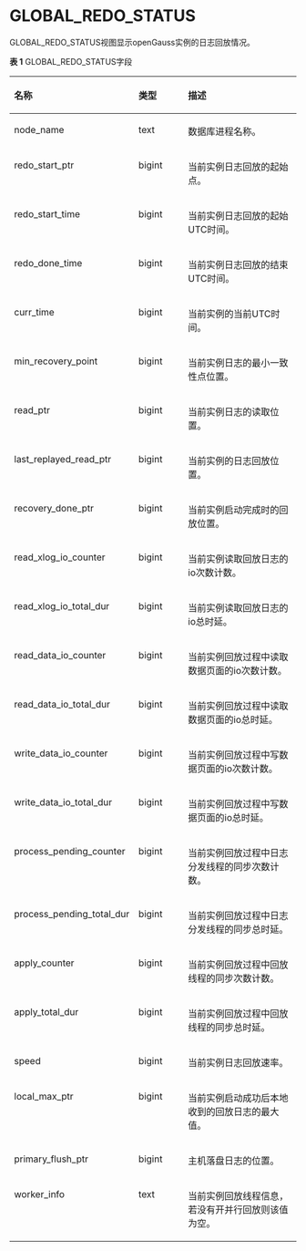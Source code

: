 # GLOBAL\_REDO\_STATUS

GLOBAL\_REDO\_STATUS视图显示openGauss实例的日志回放情况。

**表 1**  GLOBAL\_REDO\_STATUS字段

<a name="zh-cn_topic_0237122720_zh-cn_topic_0059778133_tc25f02433de2419f8da4d0a8c2c8e562"></a>
<table><thead align="left"><tr id="zh-cn_topic_0237122720_zh-cn_topic_0059778133_rea54060e599a49eb9c70be97cf91d9a0"><th class="cellrowborder" valign="top" width="22.55%" id="mcps1.2.4.1.1"><p id="zh-cn_topic_0237122720_zh-cn_topic_0059778133_a32c1f84b5026462b86d11c4d809914f3"><a name="zh-cn_topic_0237122720_zh-cn_topic_0059778133_a32c1f84b5026462b86d11c4d809914f3"></a><a name="zh-cn_topic_0237122720_zh-cn_topic_0059778133_a32c1f84b5026462b86d11c4d809914f3"></a>名称</p>
</th>
<th class="cellrowborder" valign="top" width="20.66%" id="mcps1.2.4.1.2"><p id="zh-cn_topic_0237122720_zh-cn_topic_0059778133_adc94583cb9b24e22bc66ecd21efdbf23"><a name="zh-cn_topic_0237122720_zh-cn_topic_0059778133_adc94583cb9b24e22bc66ecd21efdbf23"></a><a name="zh-cn_topic_0237122720_zh-cn_topic_0059778133_adc94583cb9b24e22bc66ecd21efdbf23"></a>类型</p>
</th>
<th class="cellrowborder" valign="top" width="56.79%" id="mcps1.2.4.1.3"><p id="zh-cn_topic_0237122720_zh-cn_topic_0059778133_a338cfb9341434b298385f2ba72e9620a"><a name="zh-cn_topic_0237122720_zh-cn_topic_0059778133_a338cfb9341434b298385f2ba72e9620a"></a><a name="zh-cn_topic_0237122720_zh-cn_topic_0059778133_a338cfb9341434b298385f2ba72e9620a"></a>描述</p>
</th>
</tr>
</thead>
<tbody><tr id="zh-cn_topic_0237122720_row757161654315"><td class="cellrowborder" valign="top" width="22.55%" headers="mcps1.2.4.1.1 "><p id="zh-cn_topic_0237122720_p15571161614431"><a name="zh-cn_topic_0237122720_p15571161614431"></a><a name="zh-cn_topic_0237122720_p15571161614431"></a>node_name</p>
</td>
<td class="cellrowborder" valign="top" width="20.66%" headers="mcps1.2.4.1.2 "><p id="zh-cn_topic_0237122720_p1457191694314"><a name="zh-cn_topic_0237122720_p1457191694314"></a><a name="zh-cn_topic_0237122720_p1457191694314"></a>text</p>
</td>
<td class="cellrowborder" valign="top" width="56.79%" headers="mcps1.2.4.1.3 "><p id="zh-cn_topic_0237122720_p14572111616430"><a name="zh-cn_topic_0237122720_p14572111616430"></a><a name="zh-cn_topic_0237122720_p14572111616430"></a>数据库进程名称。</p>
</td>
</tr>
<tr id="zh-cn_topic_0237122720_row4331121184412"><td class="cellrowborder" valign="top" width="22.55%" headers="mcps1.2.4.1.1 "><p id="zh-cn_topic_0237122720_p42652367477"><a name="zh-cn_topic_0237122720_p42652367477"></a><a name="zh-cn_topic_0237122720_p42652367477"></a>redo_start_ptr</p>
</td>
<td class="cellrowborder" valign="top" width="20.66%" headers="mcps1.2.4.1.2 "><p id="zh-cn_topic_0237122720_p183326113441"><a name="zh-cn_topic_0237122720_p183326113441"></a><a name="zh-cn_topic_0237122720_p183326113441"></a>bigint</p>
</td>
<td class="cellrowborder" valign="top" width="56.79%" headers="mcps1.2.4.1.3 "><p id="zh-cn_topic_0237122720_p196485711489"><a name="zh-cn_topic_0237122720_p196485711489"></a><a name="zh-cn_topic_0237122720_p196485711489"></a>当前实例日志回放的起始点。</p>
</td>
</tr>
<tr id="zh-cn_topic_0237122720_zh-cn_topic_0059778133_r70b979ea9a8c44088f169a2ed862a5e8"><td class="cellrowborder" valign="top" width="22.55%" headers="mcps1.2.4.1.1 "><p id="zh-cn_topic_0237122720_p286612409472"><a name="zh-cn_topic_0237122720_p286612409472"></a><a name="zh-cn_topic_0237122720_p286612409472"></a>redo_start_time</p>
</td>
<td class="cellrowborder" valign="top" width="20.66%" headers="mcps1.2.4.1.2 "><p id="zh-cn_topic_0237122720_p141611830114819"><a name="zh-cn_topic_0237122720_p141611830114819"></a><a name="zh-cn_topic_0237122720_p141611830114819"></a>bigint</p>
</td>
<td class="cellrowborder" valign="top" width="56.79%" headers="mcps1.2.4.1.3 "><p id="zh-cn_topic_0237122720_zh-cn_topic_0059778133_a382f47d73e7848e19eb1855c75c577e6"><a name="zh-cn_topic_0237122720_zh-cn_topic_0059778133_a382f47d73e7848e19eb1855c75c577e6"></a><a name="zh-cn_topic_0237122720_zh-cn_topic_0059778133_a382f47d73e7848e19eb1855c75c577e6"></a>当前实例日志回放的起始UTC时间。</p>
</td>
</tr>
<tr id="zh-cn_topic_0237122720_zh-cn_topic_0059778133_r04a260d93f86474d8a270ecddee95749"><td class="cellrowborder" valign="top" width="22.55%" headers="mcps1.2.4.1.1 "><p id="zh-cn_topic_0237122720_p9514114434720"><a name="zh-cn_topic_0237122720_p9514114434720"></a><a name="zh-cn_topic_0237122720_p9514114434720"></a>redo_done_time</p>
</td>
<td class="cellrowborder" valign="top" width="20.66%" headers="mcps1.2.4.1.2 "><p id="zh-cn_topic_0237122720_zh-cn_topic_0059778133_af6663e23d11a47f5be18a42f98533bb8"><a name="zh-cn_topic_0237122720_zh-cn_topic_0059778133_af6663e23d11a47f5be18a42f98533bb8"></a><a name="zh-cn_topic_0237122720_zh-cn_topic_0059778133_af6663e23d11a47f5be18a42f98533bb8"></a>bigint</p>
</td>
<td class="cellrowborder" valign="top" width="56.79%" headers="mcps1.2.4.1.3 "><p id="zh-cn_topic_0237122720_p156601826897"><a name="zh-cn_topic_0237122720_p156601826897"></a><a name="zh-cn_topic_0237122720_p156601826897"></a>当前实例日志回放的结束UTC时间。</p>
</td>
</tr>
<tr id="zh-cn_topic_0237122720_zh-cn_topic_0059778133_r34e57b3cec1d444992a50a171f8473cc"><td class="cellrowborder" valign="top" width="22.55%" headers="mcps1.2.4.1.1 "><p id="zh-cn_topic_0237122720_p19789181011547"><a name="zh-cn_topic_0237122720_p19789181011547"></a><a name="zh-cn_topic_0237122720_p19789181011547"></a>curr_time</p>
</td>
<td class="cellrowborder" valign="top" width="20.66%" headers="mcps1.2.4.1.2 "><p id="zh-cn_topic_0237122720_zh-cn_topic_0059778133_aa36bd62dac9d4647b36218100312733d"><a name="zh-cn_topic_0237122720_zh-cn_topic_0059778133_aa36bd62dac9d4647b36218100312733d"></a><a name="zh-cn_topic_0237122720_zh-cn_topic_0059778133_aa36bd62dac9d4647b36218100312733d"></a>bigint</p>
</td>
<td class="cellrowborder" valign="top" width="56.79%" headers="mcps1.2.4.1.3 "><p id="zh-cn_topic_0237122720_zh-cn_topic_0059778133_a8392d26664af4197b11ac091cba47b60"><a name="zh-cn_topic_0237122720_zh-cn_topic_0059778133_a8392d26664af4197b11ac091cba47b60"></a><a name="zh-cn_topic_0237122720_zh-cn_topic_0059778133_a8392d26664af4197b11ac091cba47b60"></a>当前实例的当前UTC时间。</p>
</td>
</tr>
<tr id="zh-cn_topic_0237122720_zh-cn_topic_0059778133_re2b1e3c100874445ae8b9f6672fd44b8"><td class="cellrowborder" valign="top" width="22.55%" headers="mcps1.2.4.1.1 "><p id="zh-cn_topic_0237122720_zh-cn_topic_0059778133_aa94b6d5d13c04feb8de4b1e39807c33c"><a name="zh-cn_topic_0237122720_zh-cn_topic_0059778133_aa94b6d5d13c04feb8de4b1e39807c33c"></a><a name="zh-cn_topic_0237122720_zh-cn_topic_0059778133_aa94b6d5d13c04feb8de4b1e39807c33c"></a>min_recovery_point</p>
</td>
<td class="cellrowborder" valign="top" width="20.66%" headers="mcps1.2.4.1.2 "><p id="zh-cn_topic_0237122720_p1536784219486"><a name="zh-cn_topic_0237122720_p1536784219486"></a><a name="zh-cn_topic_0237122720_p1536784219486"></a>bigint</p>
</td>
<td class="cellrowborder" valign="top" width="56.79%" headers="mcps1.2.4.1.3 "><p id="zh-cn_topic_0237122720_zh-cn_topic_0059778133_a027cb0c2fb494d2f96e6a0450a09023e"><a name="zh-cn_topic_0237122720_zh-cn_topic_0059778133_a027cb0c2fb494d2f96e6a0450a09023e"></a><a name="zh-cn_topic_0237122720_zh-cn_topic_0059778133_a027cb0c2fb494d2f96e6a0450a09023e"></a>当前实例日志的最小一致性点位置。</p>
</td>
</tr>
<tr id="zh-cn_topic_0237122720_zh-cn_topic_0059778133_r79a8e626edca446ea25954f708ff34f9"><td class="cellrowborder" valign="top" width="22.55%" headers="mcps1.2.4.1.1 "><p id="zh-cn_topic_0237122720_p126981542102311"><a name="zh-cn_topic_0237122720_p126981542102311"></a><a name="zh-cn_topic_0237122720_p126981542102311"></a>read_ptr</p>
</td>
<td class="cellrowborder" valign="top" width="20.66%" headers="mcps1.2.4.1.2 "><p id="zh-cn_topic_0237122720_p128956455481"><a name="zh-cn_topic_0237122720_p128956455481"></a><a name="zh-cn_topic_0237122720_p128956455481"></a>bigint</p>
</td>
<td class="cellrowborder" valign="top" width="56.79%" headers="mcps1.2.4.1.3 "><p id="zh-cn_topic_0237122720_p143819517518"><a name="zh-cn_topic_0237122720_p143819517518"></a><a name="zh-cn_topic_0237122720_p143819517518"></a>当前实例日志的读取位置。</p>
</td>
</tr>
<tr id="zh-cn_topic_0237122720_row1279811101768"><td class="cellrowborder" valign="top" width="22.55%" headers="mcps1.2.4.1.1 "><p id="zh-cn_topic_0237122720_p180013106613"><a name="zh-cn_topic_0237122720_p180013106613"></a><a name="zh-cn_topic_0237122720_p180013106613"></a>last_replayed_read_ptr</p>
</td>
<td class="cellrowborder" valign="top" width="20.66%" headers="mcps1.2.4.1.2 "><p id="zh-cn_topic_0237122720_p8801610169"><a name="zh-cn_topic_0237122720_p8801610169"></a><a name="zh-cn_topic_0237122720_p8801610169"></a>bigint</p>
</td>
<td class="cellrowborder" valign="top" width="56.79%" headers="mcps1.2.4.1.3 "><p id="zh-cn_topic_0237122720_p2080251014615"><a name="zh-cn_topic_0237122720_p2080251014615"></a><a name="zh-cn_topic_0237122720_p2080251014615"></a>当前实例的日志回放位置。</p>
</td>
</tr>
<tr id="zh-cn_topic_0237122720_row25928289611"><td class="cellrowborder" valign="top" width="22.55%" headers="mcps1.2.4.1.1 "><p id="zh-cn_topic_0237122720_p1159214287615"><a name="zh-cn_topic_0237122720_p1159214287615"></a><a name="zh-cn_topic_0237122720_p1159214287615"></a>recovery_done_ptr</p>
</td>
<td class="cellrowborder" valign="top" width="20.66%" headers="mcps1.2.4.1.2 "><p id="zh-cn_topic_0237122720_p05933281269"><a name="zh-cn_topic_0237122720_p05933281269"></a><a name="zh-cn_topic_0237122720_p05933281269"></a>bigint</p>
</td>
<td class="cellrowborder" valign="top" width="56.79%" headers="mcps1.2.4.1.3 "><p id="zh-cn_topic_0237122720_p1259316281161"><a name="zh-cn_topic_0237122720_p1259316281161"></a><a name="zh-cn_topic_0237122720_p1259316281161"></a>当前实例启动完成时的回放位置。</p>
</td>
</tr>
<tr id="zh-cn_topic_0237122720_row78601472396"><td class="cellrowborder" valign="top" width="22.55%" headers="mcps1.2.4.1.1 "><p id="zh-cn_topic_0237122720_p18611047123918"><a name="zh-cn_topic_0237122720_p18611047123918"></a><a name="zh-cn_topic_0237122720_p18611047123918"></a>read_xlog_io_counter</p>
</td>
<td class="cellrowborder" valign="top" width="20.66%" headers="mcps1.2.4.1.2 "><p id="zh-cn_topic_0237122720_p186174723912"><a name="zh-cn_topic_0237122720_p186174723912"></a><a name="zh-cn_topic_0237122720_p186174723912"></a>bigint</p>
</td>
<td class="cellrowborder" valign="top" width="56.79%" headers="mcps1.2.4.1.3 "><p id="zh-cn_topic_0237122720_p18611547173916"><a name="zh-cn_topic_0237122720_p18611547173916"></a><a name="zh-cn_topic_0237122720_p18611547173916"></a>当前实例读取回放日志的io次数计数。</p>
</td>
</tr>
<tr id="zh-cn_topic_0237122720_row9764145543918"><td class="cellrowborder" valign="top" width="22.55%" headers="mcps1.2.4.1.1 "><p id="zh-cn_topic_0237122720_p18765755173913"><a name="zh-cn_topic_0237122720_p18765755173913"></a><a name="zh-cn_topic_0237122720_p18765755173913"></a>read_xlog_io_total_dur</p>
</td>
<td class="cellrowborder" valign="top" width="20.66%" headers="mcps1.2.4.1.2 "><p id="zh-cn_topic_0237122720_p1176565593913"><a name="zh-cn_topic_0237122720_p1176565593913"></a><a name="zh-cn_topic_0237122720_p1176565593913"></a>bigint</p>
</td>
<td class="cellrowborder" valign="top" width="56.79%" headers="mcps1.2.4.1.3 "><p id="zh-cn_topic_0237122720_p6765555123914"><a name="zh-cn_topic_0237122720_p6765555123914"></a><a name="zh-cn_topic_0237122720_p6765555123914"></a>当前实例读取回放日志的io总时延。</p>
</td>
</tr>
<tr id="zh-cn_topic_0237122720_row3705132614012"><td class="cellrowborder" valign="top" width="22.55%" headers="mcps1.2.4.1.1 "><p id="zh-cn_topic_0237122720_p370592674017"><a name="zh-cn_topic_0237122720_p370592674017"></a><a name="zh-cn_topic_0237122720_p370592674017"></a>read_data_io_counter</p>
</td>
<td class="cellrowborder" valign="top" width="20.66%" headers="mcps1.2.4.1.2 "><p id="zh-cn_topic_0237122720_p1870517266408"><a name="zh-cn_topic_0237122720_p1870517266408"></a><a name="zh-cn_topic_0237122720_p1870517266408"></a>bigint</p>
</td>
<td class="cellrowborder" valign="top" width="56.79%" headers="mcps1.2.4.1.3 "><p id="zh-cn_topic_0237122720_p11706172664016"><a name="zh-cn_topic_0237122720_p11706172664016"></a><a name="zh-cn_topic_0237122720_p11706172664016"></a>当前实例回放过程中读取数据页面的io次数计数。</p>
</td>
</tr>
<tr id="zh-cn_topic_0237122720_row4992123118400"><td class="cellrowborder" valign="top" width="22.55%" headers="mcps1.2.4.1.1 "><p id="zh-cn_topic_0237122720_p19992133118405"><a name="zh-cn_topic_0237122720_p19992133118405"></a><a name="zh-cn_topic_0237122720_p19992133118405"></a>read_data_io_total_dur</p>
</td>
<td class="cellrowborder" valign="top" width="20.66%" headers="mcps1.2.4.1.2 "><p id="zh-cn_topic_0237122720_p159931131134018"><a name="zh-cn_topic_0237122720_p159931131134018"></a><a name="zh-cn_topic_0237122720_p159931131134018"></a>bigint</p>
</td>
<td class="cellrowborder" valign="top" width="56.79%" headers="mcps1.2.4.1.3 "><p id="zh-cn_topic_0237122720_p1799383118409"><a name="zh-cn_topic_0237122720_p1799383118409"></a><a name="zh-cn_topic_0237122720_p1799383118409"></a>当前实例回放过程中读取数据页面的io总时延。</p>
</td>
</tr>
<tr id="zh-cn_topic_0237122720_row8845193614402"><td class="cellrowborder" valign="top" width="22.55%" headers="mcps1.2.4.1.1 "><p id="zh-cn_topic_0237122720_p984617369401"><a name="zh-cn_topic_0237122720_p984617369401"></a><a name="zh-cn_topic_0237122720_p984617369401"></a>write_data_io_counter</p>
</td>
<td class="cellrowborder" valign="top" width="20.66%" headers="mcps1.2.4.1.2 "><p id="zh-cn_topic_0237122720_p4846736154017"><a name="zh-cn_topic_0237122720_p4846736154017"></a><a name="zh-cn_topic_0237122720_p4846736154017"></a>bigint</p>
</td>
<td class="cellrowborder" valign="top" width="56.79%" headers="mcps1.2.4.1.3 "><p id="zh-cn_topic_0237122720_p8846143610402"><a name="zh-cn_topic_0237122720_p8846143610402"></a><a name="zh-cn_topic_0237122720_p8846143610402"></a>当前实例回放过程中写数据页面的io次数计数。</p>
</td>
</tr>
<tr id="zh-cn_topic_0237122720_row163984054010"><td class="cellrowborder" valign="top" width="22.55%" headers="mcps1.2.4.1.1 "><p id="zh-cn_topic_0237122720_p1163934084013"><a name="zh-cn_topic_0237122720_p1163934084013"></a><a name="zh-cn_topic_0237122720_p1163934084013"></a>write_data_io_total_dur</p>
</td>
<td class="cellrowborder" valign="top" width="20.66%" headers="mcps1.2.4.1.2 "><p id="zh-cn_topic_0237122720_p1663914402401"><a name="zh-cn_topic_0237122720_p1663914402401"></a><a name="zh-cn_topic_0237122720_p1663914402401"></a>bigint</p>
</td>
<td class="cellrowborder" valign="top" width="56.79%" headers="mcps1.2.4.1.3 "><p id="zh-cn_topic_0237122720_p2639134018405"><a name="zh-cn_topic_0237122720_p2639134018405"></a><a name="zh-cn_topic_0237122720_p2639134018405"></a>当前实例回放过程中写数据页面的io总时延。</p>
</td>
</tr>
<tr id="zh-cn_topic_0237122720_row11909204417408"><td class="cellrowborder" valign="top" width="22.55%" headers="mcps1.2.4.1.1 "><p id="zh-cn_topic_0237122720_p1090974494015"><a name="zh-cn_topic_0237122720_p1090974494015"></a><a name="zh-cn_topic_0237122720_p1090974494015"></a>process_pending_counter</p>
</td>
<td class="cellrowborder" valign="top" width="20.66%" headers="mcps1.2.4.1.2 "><p id="zh-cn_topic_0237122720_p1690924464015"><a name="zh-cn_topic_0237122720_p1690924464015"></a><a name="zh-cn_topic_0237122720_p1690924464015"></a>bigint</p>
</td>
<td class="cellrowborder" valign="top" width="56.79%" headers="mcps1.2.4.1.3 "><p id="zh-cn_topic_0237122720_p891074434016"><a name="zh-cn_topic_0237122720_p891074434016"></a><a name="zh-cn_topic_0237122720_p891074434016"></a>当前实例回放过程中日志分发线程的同步次数计数。</p>
</td>
</tr>
<tr id="zh-cn_topic_0237122720_row858815485402"><td class="cellrowborder" valign="top" width="22.55%" headers="mcps1.2.4.1.1 "><p id="zh-cn_topic_0237122720_p1558934814403"><a name="zh-cn_topic_0237122720_p1558934814403"></a><a name="zh-cn_topic_0237122720_p1558934814403"></a>process_pending_total_dur</p>
</td>
<td class="cellrowborder" valign="top" width="20.66%" headers="mcps1.2.4.1.2 "><p id="zh-cn_topic_0237122720_p958954874011"><a name="zh-cn_topic_0237122720_p958954874011"></a><a name="zh-cn_topic_0237122720_p958954874011"></a>bigint</p>
</td>
<td class="cellrowborder" valign="top" width="56.79%" headers="mcps1.2.4.1.3 "><p id="zh-cn_topic_0237122720_p12589164813403"><a name="zh-cn_topic_0237122720_p12589164813403"></a><a name="zh-cn_topic_0237122720_p12589164813403"></a>当前实例回放过程中日志分发线程的同步总时延。</p>
</td>
</tr>
<tr id="zh-cn_topic_0237122720_row22231953174018"><td class="cellrowborder" valign="top" width="22.55%" headers="mcps1.2.4.1.1 "><p id="zh-cn_topic_0237122720_p182232053194012"><a name="zh-cn_topic_0237122720_p182232053194012"></a><a name="zh-cn_topic_0237122720_p182232053194012"></a>apply_counter</p>
</td>
<td class="cellrowborder" valign="top" width="20.66%" headers="mcps1.2.4.1.2 "><p id="zh-cn_topic_0237122720_p822335313401"><a name="zh-cn_topic_0237122720_p822335313401"></a><a name="zh-cn_topic_0237122720_p822335313401"></a>bigint</p>
</td>
<td class="cellrowborder" valign="top" width="56.79%" headers="mcps1.2.4.1.3 "><p id="zh-cn_topic_0237122720_p1922335324017"><a name="zh-cn_topic_0237122720_p1922335324017"></a><a name="zh-cn_topic_0237122720_p1922335324017"></a>当前实例回放过程中回放线程的同步次数计数。</p>
</td>
</tr>
<tr id="zh-cn_topic_0237122720_row694170134113"><td class="cellrowborder" valign="top" width="22.55%" headers="mcps1.2.4.1.1 "><p id="zh-cn_topic_0237122720_p12949018417"><a name="zh-cn_topic_0237122720_p12949018417"></a><a name="zh-cn_topic_0237122720_p12949018417"></a>apply_total_dur</p>
</td>
<td class="cellrowborder" valign="top" width="20.66%" headers="mcps1.2.4.1.2 "><p id="zh-cn_topic_0237122720_p59410094113"><a name="zh-cn_topic_0237122720_p59410094113"></a><a name="zh-cn_topic_0237122720_p59410094113"></a>bigint</p>
</td>
<td class="cellrowborder" valign="top" width="56.79%" headers="mcps1.2.4.1.3 "><p id="zh-cn_topic_0237122720_p49418024118"><a name="zh-cn_topic_0237122720_p49418024118"></a><a name="zh-cn_topic_0237122720_p49418024118"></a>当前实例回放过程中回放线程的同步总时延。</p>
</td>
</tr>
<tr id="zh-cn_topic_0237122720_row224245104111"><td class="cellrowborder" valign="top" width="22.55%" headers="mcps1.2.4.1.1 "><p id="zh-cn_topic_0237122720_p162438574110"><a name="zh-cn_topic_0237122720_p162438574110"></a><a name="zh-cn_topic_0237122720_p162438574110"></a>speed</p>
</td>
<td class="cellrowborder" valign="top" width="20.66%" headers="mcps1.2.4.1.2 "><p id="zh-cn_topic_0237122720_p192435524118"><a name="zh-cn_topic_0237122720_p192435524118"></a><a name="zh-cn_topic_0237122720_p192435524118"></a>bigint</p>
</td>
<td class="cellrowborder" valign="top" width="56.79%" headers="mcps1.2.4.1.3 "><p id="zh-cn_topic_0237122720_p15211419103813"><a name="zh-cn_topic_0237122720_p15211419103813"></a><a name="zh-cn_topic_0237122720_p15211419103813"></a>当前实例日志回放速率。</p>
</td>
</tr>
<tr id="zh-cn_topic_0237122720_row135502924112"><td class="cellrowborder" valign="top" width="22.55%" headers="mcps1.2.4.1.1 "><p id="zh-cn_topic_0237122720_p1155014916411"><a name="zh-cn_topic_0237122720_p1155014916411"></a><a name="zh-cn_topic_0237122720_p1155014916411"></a>local_max_ptr</p>
</td>
<td class="cellrowborder" valign="top" width="20.66%" headers="mcps1.2.4.1.2 "><p id="zh-cn_topic_0237122720_p25507918419"><a name="zh-cn_topic_0237122720_p25507918419"></a><a name="zh-cn_topic_0237122720_p25507918419"></a>bigint</p>
</td>
<td class="cellrowborder" valign="top" width="56.79%" headers="mcps1.2.4.1.3 "><p id="zh-cn_topic_0237122720_p16550159154115"><a name="zh-cn_topic_0237122720_p16550159154115"></a><a name="zh-cn_topic_0237122720_p16550159154115"></a>当前实例启动成功后本地收到的回放日志的最大值。</p>
</td>
</tr>
<tr id="zh-cn_topic_0237122720_row169229135418"><td class="cellrowborder" valign="top" width="22.55%" headers="mcps1.2.4.1.1 "><p id="zh-cn_topic_0237122720_p6922713134119"><a name="zh-cn_topic_0237122720_p6922713134119"></a><a name="zh-cn_topic_0237122720_p6922713134119"></a>primary_flush_ptr</p>
</td>
<td class="cellrowborder" valign="top" width="20.66%" headers="mcps1.2.4.1.2 "><p id="zh-cn_topic_0237122720_p49221513204115"><a name="zh-cn_topic_0237122720_p49221513204115"></a><a name="zh-cn_topic_0237122720_p49221513204115"></a>bigint</p>
</td>
<td class="cellrowborder" valign="top" width="56.79%" headers="mcps1.2.4.1.3 "><p id="zh-cn_topic_0237122720_p89221313194113"><a name="zh-cn_topic_0237122720_p89221313194113"></a><a name="zh-cn_topic_0237122720_p89221313194113"></a>主机落盘日志的位置。</p>
</td>
</tr>
<tr id="zh-cn_topic_0237122720_row989231964117"><td class="cellrowborder" valign="top" width="22.55%" headers="mcps1.2.4.1.1 "><p id="zh-cn_topic_0237122720_p2892141954116"><a name="zh-cn_topic_0237122720_p2892141954116"></a><a name="zh-cn_topic_0237122720_p2892141954116"></a>worker_info</p>
</td>
<td class="cellrowborder" valign="top" width="20.66%" headers="mcps1.2.4.1.2 "><p id="zh-cn_topic_0237122720_p148921119174113"><a name="zh-cn_topic_0237122720_p148921119174113"></a><a name="zh-cn_topic_0237122720_p148921119174113"></a>text</p>
</td>
<td class="cellrowborder" valign="top" width="56.79%" headers="mcps1.2.4.1.3 "><p id="zh-cn_topic_0237122720_p1889212196415"><a name="zh-cn_topic_0237122720_p1889212196415"></a><a name="zh-cn_topic_0237122720_p1889212196415"></a>当前实例回放线程信息，若没有开并行回放则该值为空。</p>
</td>
</tr>
</tbody>
</table>

